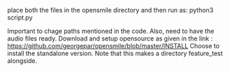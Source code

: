 place both the files in the opensmile directory and then run as:
python3 script.py

Important to chage paths mentioned in the code.
Also, need to have the audio files ready.
Download and setup opensource as given in the link : https://github.com/georgepar/opensmile/blob/master/INSTALL
Choose to install  the standalone version.
Note that this makes a directory feature_test alongside.